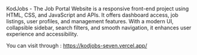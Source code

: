 ﻿KodJobs - The Job Portal Website is a responsive front-end project using HTML, CSS, and JavaScript and APIs. 
It offers dashboard access, job listings, user profiles, and management features. 
With a modern UI, collapsible sidebar, search filters, and smooth navigation, it enhances user experience and accessibility.

You can visit through : https://kodjobs-seven.vercel.app/ 
